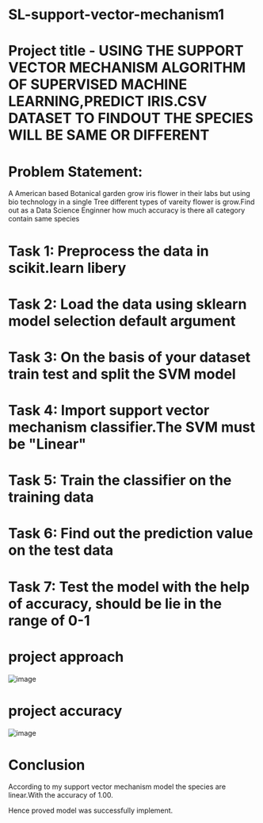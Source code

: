 # SL-support-vector-mechanism1
# Project title  - USING THE SUPPORT VECTOR MECHANISM ALGORITHM OF SUPERVISED MACHINE LEARNING,PREDICT IRIS.CSV DATASET TO FINDOUT THE SPECIES WILL BE SAME OR DIFFERENT
# Problem Statement:
A American based Botanical garden grow iris flower in their labs but using bio technology in a single Tree different types of vareity flower is grow.Find out as a Data Science Enginner how much accuracy is there all category contain same species

# Task 1: Preprocess the data in scikit.learn libery
# Task 2: Load the data using sklearn model selection default argument
# Task 3: On the basis of your dataset train test and split the SVM model
# Task 4: Import support vector mechanism classifier.The SVM must be "Linear"
# Task 5: Train the classifier on the training data
# Task 6: Find out the prediction value on the test data
# Task 7: Test the model with the help of accuracy, should be lie in the range of 0-1
# project approach
![image](https://github.com/Durgaprasad522/SL-support-vector-mechanism1/assets/143177350/6bfaac04-e797-4878-aa55-0dc4d35e8a37)
# project accuracy
![image](https://github.com/Durgaprasad522/SL-support-vector-mechanism1/assets/143177350/d47a0c25-d81b-48a0-a9e6-0ca1ed116901)
# Conclusion
According to my support vector mechanism model the species are linear.With the accuracy of 1.00.

Hence proved model was successfully implement.

